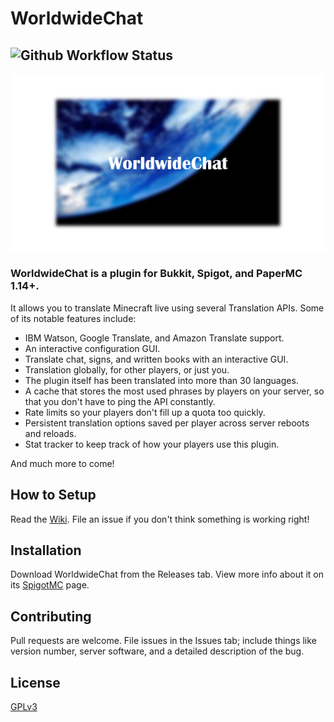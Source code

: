 # WorldwideChat 
## ![Github Workflow Status](https://img.shields.io/github/workflow/status/3xpl0itz/WorldwideChat/Build%20Latest%20WorldwideChat%20Commit%20on%20Main%20Branch?style=for-the-badge)
![](https://github.com/3xpl0itz/WorldwideChat/blob/main/resources/Banner.png)
### WorldwideChat is a plugin for Bukkit, Spigot, and PaperMC 1.14+.
It allows you to translate Minecraft live using several Translation APIs.
Some of its notable features include:
- IBM Watson, Google Translate, and Amazon Translate support.
- An interactive configuration GUI.
- Translate chat, signs, and written books with an interactive GUI.
- Translation globally, for other players, or just you.
- The plugin itself has been translated into more than 30 languages.
- A cache that stores the most used phrases by players on your server, so that you don't have to ping the API constantly.
- Rate limits so your players don't fill up a quota too quickly.
- Persistent translation options saved per player across server reboots and reloads.
- Stat tracker to keep track of how your players use this plugin.

And much more to come! 

## How to Setup
Read the [Wiki](https://github.com/3xpl0itz/WorldwideChat/wiki). File an issue if you don't think something is working right!

## Installation
Download WorldwideChat from the Releases tab. View more info about it on its [SpigotMC](https://www.spigotmc.org/resources/worldwidechat.89910/) page.

## Contributing
Pull requests are welcome. File issues in the Issues tab; include things like version number, server software, and a detailed description of the bug.

## License
[GPLv3](https://choosealicense.com/licenses/gpl-3.0/)

